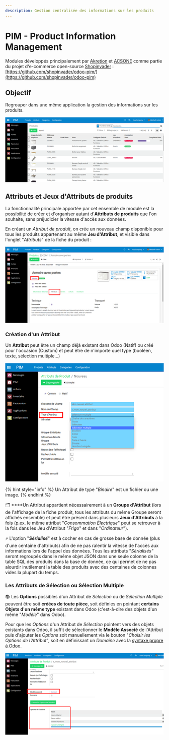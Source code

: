 ```yaml
---
description: Gestion centralisée des informations sur les produits
---
```


# PIM - Product Information Management

Modules développés principalement par [Akretion](http://akretion.com) et [ACSONE](http://acsone.eu) comme partie du projet d'e-commerce open-source [Shopinvader](https://shopinvader.com/) : [https://github.com/shopinvader/odoo-pim/](https://github.com/shopinvader/odoo-pim)

## Objectif

Regrouper dans une même application la gestion des informations sur les produits.

![](.gitbook/assets/image%20%2822%29.png)

## Attributs et Jeux d'Attributs de produits

La fonctionnalité principale apportée par cet ensemble de module est la possibilité de créer et d'organiser autant d'**Attributs de produits** que l'on souhaite, sans préjudicier la vitesse d'accès aux données. 

En créant un _Attribut de produit_, on crée un nouveau champ disponible pour tous les produits appartenant au même **Jeu d'Attribut**, et visible dans l'onglet "_Attributs_" de la fiche du produit :

![Attributs d&apos;un produit du Jeu d&apos;Attributs &quot;Meuble&quot;](.gitbook/assets/image%20%2832%29.png)

### Création d'un Attribut

Un **Attribut** peut être un champ déjà existant dans Odoo \(Natif\) ou créé pour l'occasion \(Custom\) et peut être de n'importe quel type \(booléen, texte, sélection multiple...\)

![](.gitbook/assets/image%20%2833%29.png)

{% hint style="info" %}
Un Attribut de type "_Binaire_" est un fichier ou une image.
{% endhint %}

🗂️ ****Un Attribut appartient nécessairement à un **Groupe d'Attribut** \(lors de l'affichage de la fiche produit, tous les attributs du même Groupe seront affichés ensemble\) et peut être présent dans plusieurs **Jeux d'Attributs** à la fois \(p.ex. le même attribut "_Consommation Électrique_" peut se retrouver à la fois dans les Jeu d'Attribut "_Frigo_" et dans "_Ordinateur_"\).

⚡ L'option "_**Sérialisé**_" est à cocher en cas de grosse base de donnée \(plus d'une centaine d'attributs\) afin de ne pas ralentir la vitesse de l'accès aux informations lors de l'appel des données. Tous les attributs "_Sérialisés"_ seront regroupés dans le même objet JSON dans une seule colonne de la table SQL des produits dans la base de donnée, ce qui permet de ne pas alourdir inutilement la table des produits avec des centaines de colonnes vides la plupart du temps.

### Les Attributs de Sélection ou Sélection Multiple

📚 Les **Options** possibles d'un Attribut de _Sélection_ ou de _Sélection Multiple_ peuvent être soit **créées de toute pièce**, soit définies en pointant **certains Objets d'un même type** existant dans Odoo \(c'est-à-dire des objets d'un même "_Modèle_" dans Odoo\). 

Pour que les _Options_ d'un Attribut de _Sélection_ pointent vers des objets existants dans Odoo, il suffit de sélectionner le **Modèle Associé** de l'Attribut puis d'ajouter les _Options_ soit manuellement via le bouton "_Choisir les Options de l'Attribut_", soit en définissant un _Domaine_ avec la [syntaxe propre à Odoo](http://www.erpish.com/odoo/how-to-use-domains-to-filter-data-records-in-odoo/).

![](.gitbook/assets/image%20%2831%29.png)

















